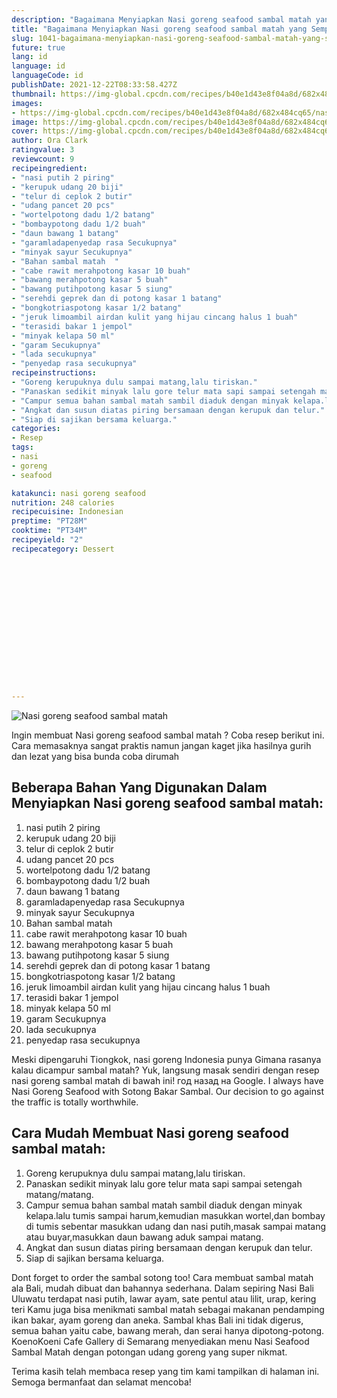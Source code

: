 ```yaml
---
description: "Bagaimana Menyiapkan Nasi goreng seafood sambal matah yang Sempurna"
title: "Bagaimana Menyiapkan Nasi goreng seafood sambal matah yang Sempurna"
slug: 1041-bagaimana-menyiapkan-nasi-goreng-seafood-sambal-matah-yang-sempurna
future: true
lang: id
language: id
languageCode: id
publishDate: 2021-12-22T08:33:58.427Z 
thumbnail: https://img-global.cpcdn.com/recipes/b40e1d43e8f04a8d/682x484cq65/nasi-goreng-seafood-sambal-matah-foto-resep-utama.png
images:
- https://img-global.cpcdn.com/recipes/b40e1d43e8f04a8d/682x484cq65/nasi-goreng-seafood-sambal-matah-foto-resep-utama.png
image: https://img-global.cpcdn.com/recipes/b40e1d43e8f04a8d/682x484cq65/nasi-goreng-seafood-sambal-matah-foto-resep-utama.png
cover: https://img-global.cpcdn.com/recipes/b40e1d43e8f04a8d/682x484cq65/nasi-goreng-seafood-sambal-matah-foto-resep-utama.png
author: Ora Clark
ratingvalue: 3
reviewcount: 9
recipeingredient:
- "nasi putih 2 piring"
- "kerupuk udang 20 biji"
- "telur di ceplok 2 butir"
- "udang pancet 20 pcs"
- "wortelpotong dadu 1/2 batang"
- "bombaypotong dadu 1/2 buah"
- "daun bawang 1 batang"
- "garamladapenyedap rasa Secukupnya"
- "minyak sayur Secukupnya"
- "Bahan sambal matah  "
- "cabe rawit merahpotong kasar 10 buah"
- "bawang merahpotong kasar 5 buah"
- "bawang putihpotong kasar 5 siung"
- "serehdi geprek dan di potong kasar 1 batang"
- "bongkotriaspotong kasar 1/2 batang"
- "jeruk limoambil airdan kulit yang hijau cincang halus 1 buah"
- "terasidi bakar 1 jempol"
- "minyak kelapa 50 ml"
- "garam Secukupnya"
- "lada secukupnya"
- "penyedap rasa secukupnya"
recipeinstructions:
- "Goreng kerupuknya dulu sampai matang,lalu tiriskan."
- "Panaskan sedikit minyak lalu gore telur mata sapi sampai setengah matang/matang."
- "Campur semua bahan sambal matah sambil diaduk dengan minyak kelapa.lalu tumis sampai harum,kemudian masukkan wortel,dan bombay di tumis sebentar masukkan udang dan nasi putih,masak sampai matang atau buyar,masukkan daun bawang aduk sampai matang."
- "Angkat dan susun diatas piring bersamaan dengan kerupuk dan telur."
- "Siap di sajikan bersama keluarga."
categories:
- Resep
tags:
- nasi
- goreng
- seafood

katakunci: nasi goreng seafood 
nutrition: 248 calories
recipecuisine: Indonesian
preptime: "PT28M"
cooktime: "PT34M"
recipeyield: "2"
recipecategory: Dessert


     
    
    
    
    
    
    
    
    
    
    
      
    
---
```



![Nasi goreng seafood sambal matah](https://img-global.cpcdn.com/recipes/b40e1d43e8f04a8d/682x484cq65/nasi-goreng-seafood-sambal-matah-foto-resep-utama.png)

Ingin membuat Nasi goreng seafood sambal matah ? Coba resep berikut ini. Cara memasaknya sangat praktis namun jangan kaget jika hasilnya gurih dan lezat yang bisa bunda coba dirumah

<!--inarticleads1-->

## Beberapa Bahan Yang Digunakan Dalam Menyiapkan Nasi goreng seafood sambal matah:

1. nasi putih 2 piring
1. kerupuk udang 20 biji
1. telur di ceplok 2 butir
1. udang pancet 20 pcs
1. wortelpotong dadu 1/2 batang
1. bombaypotong dadu 1/2 buah
1. daun bawang 1 batang
1. garamladapenyedap rasa Secukupnya
1. minyak sayur Secukupnya
1. Bahan sambal matah  
1. cabe rawit merahpotong kasar 10 buah
1. bawang merahpotong kasar 5 buah
1. bawang putihpotong kasar 5 siung
1. serehdi geprek dan di potong kasar 1 batang
1. bongkotriaspotong kasar 1/2 batang
1. jeruk limoambil airdan kulit yang hijau cincang halus 1 buah
1. terasidi bakar 1 jempol
1. minyak kelapa 50 ml
1. garam Secukupnya
1. lada secukupnya
1. penyedap rasa secukupnya

Meski dipengaruhi Tiongkok, nasi goreng Indonesia punya Gimana rasanya kalau dicampur sambal matah? Yuk, langsung masak sendiri dengan resep nasi goreng sambal matah di bawah ini! год назад на Google. I always have Nasi Goreng Seafood with Sotong Bakar Sambal. Our decision to go against the traffic is totally worthwhile. 

<!--inarticleads2-->

## Cara Mudah Membuat Nasi goreng seafood sambal matah:

1. Goreng kerupuknya dulu sampai matang,lalu tiriskan.
1. Panaskan sedikit minyak lalu gore telur mata sapi sampai setengah matang/matang.
1. Campur semua bahan sambal matah sambil diaduk dengan minyak kelapa.lalu tumis sampai harum,kemudian masukkan wortel,dan bombay di tumis sebentar masukkan udang dan nasi putih,masak sampai matang atau buyar,masukkan daun bawang aduk sampai matang.
1. Angkat dan susun diatas piring bersamaan dengan kerupuk dan telur.
1. Siap di sajikan bersama keluarga.


Dont forget to order the sambal sotong too! Cara membuat sambal matah ala Bali, mudah dibuat dan bahannya sederhana. Dalam sepiring Nasi Bali Uluwatu terdapat nasi putih, lawar ayam, sate pentul atau lilit, urap, kering teri Kamu juga bisa menikmati sambal matah sebagai makanan pendamping ikan bakar, ayam goreng dan aneka. Sambal khas Bali ini tidak digerus, semua bahan yaitu cabe, bawang merah, dan serai hanya dipotong-potong. KoenoKoeni Cafe Gallery di Semarang menyediakan menu Nasi Seafood Sambal Matah dengan potongan udang goreng yang super nikmat. 

Terima kasih telah membaca resep yang tim kami tampilkan di halaman ini. Semoga bermanfaat dan selamat mencoba!
